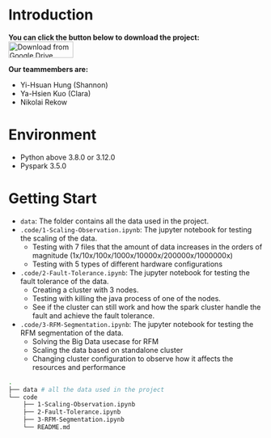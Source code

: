 # Introduction 
**You can click the button below to download the project:**
[<img src="https://i.imgur.com/Nkja8PR.png" alt="Download from Google Drive" style="width: 128px; height: 32px;">](https://drive.google.com/drive/folders/16EyKaGnn3eb-FftpjSQLzRr9PReT1TZk?usp=drive_link)

**Our teammembers are:**
- Yi-Hsuan Hung (Shannon)
- Ya-Hsien Kuo (Clara)	
- Nikolai Rekow 

# Environment 
- Python above 3.8.0 or 3.12.0 
- Pyspark 3.5.0

# Getting Start
- `data`: The folder contains all the data used in the project.
- `.code/1-Scaling-Observation.ipynb`: The jupyter notebook for testing the scaling of the data.
  - Testing with 7 files that the amount of data increases in the orders of magnitude (1x/10x/100x/1000x/10000x/200000x/1000000x)
  - Testing with 5 types of different hardware configurations
- `.code/2-Fault-Tolerance.ipynb`: The jupyter notebook for testing the fault tolerance of the data.
  - Creating a cluster with 3 nodes. 
  - Testing with killing the java process of one of the nodes.
  - See if the cluster can still work and how the spark cluster handle the fault and achieve the fault tolerance. 
- `.code/3-RFM-Segmentation.ipynb`: The jupyter notebook for testing the RFM segmentation of the data.
  - Solving the Big Data usecase for RFM
  - Scaling the data based on standalone cluster
  - Changing cluster configuration to observe how it affects the resources and performance

```bash 
.
├── data # all the data used in the project 
└── code
    ├── 1-Scaling-Observation.ipynb
    ├── 2-Fault-Tolerance.ipynb
    ├── 3-RFM-Segmentation.ipynb
    └── README.md
```


